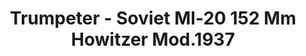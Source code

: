 ---
layout: product
title: "Trumpeter - Soviet Ml-20 152 Mm Howitzer Mod.1937"
price: "4500" 
desc: "N/A"
img_path: "/assets/img/TRU02323.jpg"
brand: "N/A"
available: false
special_offer: false
new: false
soon: false
cat: "010000"
subcat: "013400"
subsubcat: "0N/A"
sifra: "TRU02323"
popular: true
---